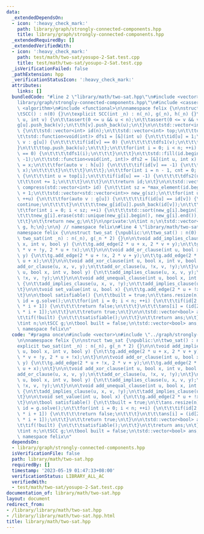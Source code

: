 ```yaml
---
data:
  _extendedDependsOn:
  - icon: ':heavy_check_mark:'
    path: library/graph/strongly-connected-components.hpp
    title: library/graph/strongly-connected-components.hpp
  _extendedRequiredBy: []
  _extendedVerifiedWith:
  - icon: ':heavy_check_mark:'
    path: test/math/two-sat/yosupo-2-Sat.test.cpp
    title: test/math/two-sat/yosupo-2-Sat.test.cpp
  _isVerificationFailed: false
  _pathExtension: hpp
  _verificationStatusIcon: ':heavy_check_mark:'
  attributes:
    links: []
  bundledCode: "#line 2 \"library/math/two-sat.hpp\"\n#include <vector>\n#line 3 \"\
    library/graph/strongly-connected-components.hpp\"\n#include <cassert>\n#include\
    \ <algorithm>\n#include <functional>\n\nnamespace felix {\n\nstruct SCC {\npublic:\n\
    \tSCC() : n(0) {}\n\texplicit SCC(int _n) : n(_n), g(_n), h(_n) {}\n\n\tvoid add_edge(int\
    \ u, int v) {\n\t\tassert(0 <= u && u < n);\n\t\tassert(0 <= v && v < n);\n\t\t\
    g[u].push_back(v);\n\t\th[v].push_back(u);\n\t}\n\n\tstd::vector<int> solve()\
    \ {\n\t\tstd::vector<int> id(n);\n\t\tstd::vector<int> top;\n\t\ttop.reserve(n);\n\
    \t\tstd::function<void(int)> dfs1 = [&](int u) {\n\t\t\tid[u] = 1;\n\t\t\tfor(auto\
    \ v : g[u]) {\n\t\t\t\tif(id[v] == 0) {\n\t\t\t\t\tdfs1(v);\n\t\t\t\t}\n\t\t\t\
    }\n\t\t\ttop.push_back(u);\n\t\t};\n\t\tfor(int i = 0; i < n; ++i) {\n\t\t\tif(id[i]\
    \ == 0) {\n\t\t\t\tdfs1(i);\n\t\t\t}\n\t\t}\n\t\tstd::fill(id.begin(), id.end(),\
    \ -1);\n\t\tstd::function<void(int, int)> dfs2 = [&](int u, int x) {\n\t\t\tid[u]\
    \ = x;\n\t\t\tfor(auto v : h[u]) {\n\t\t\t\tif(id[v] == -1) {\n\t\t\t\t\tdfs2(v,\
    \ x);\n\t\t\t\t}\n\t\t\t}\n\t\t};\n\t\tfor(int i = n - 1, cnt = 0; i >= 0; --i)\
    \ {\n\t\t\tint u = top[i];\n\t\t\tif(id[u] == -1) {\n\t\t\t\tdfs2(u, cnt);\n\t\
    \t\t\tcnt += 1;\n\t\t\t}\n\t\t}\n\t\treturn id;\n\t}\n\n\tstd::vector<std::vector<int>>\
    \ compress(std::vector<int> id) {\n\t\tint sz = *max_element(id.begin(), id.end())\
    \ + 1;\n\t\tstd::vector<std::vector<int>> new_g(sz);\n\t\tfor(int u = 0; u < n;\
    \ ++u) {\n\t\t\tfor(auto v : g[u]) {\n\t\t\t\tif(id[u] == id[v]) {\n\t\t\t\t\t\
    continue;\n\t\t\t\t}\n\t\t\t\tnew_g[id[u]].push_back(id[v]);\n\t\t\t}\n\t\t}\n\
    \t\tfor(int i = 0; i < sz; ++i) {\n\t\t\tstd::sort(new_g[i].begin(), new_g[i].end());\n\
    \t\t\tnew_g[i].erase(std::unique(new_g[i].begin(), new_g[i].end()), new_g[i].end());\n\
    \t\t}\n\t\treturn new_g;\n\t}\n\nprivate:\n\tint n;\n\tstd::vector<std::vector<int>>\
    \ g, h;\n};\n\n} // namespace felix\n#line 4 \"library/math/two-sat.hpp\"\n\n\
    namespace felix {\n\nstruct two_sat {\npublic:\n\ttwo_sat() : n(0) {}\n\texplicit\
    \ two_sat(int _n) : n(_n), g(_n * 2) {}\n\n\tvoid add_implies_clause(int u, bool\
    \ x, int v, bool y) {\n\t\tg.add_edge(2 * u + x, 2 * v + y);\n\t\tg.add_edge(2\
    \ * v + !y, 2 * u + !x);\n\t}\n\n\tvoid add_or_clause(int u, bool x, int v, bool\
    \ y) {\n\t\tg.add_edge(2 * u + !x, 2 * v + y);\n\t\tg.add_edge(2 * v + !y, 2 *\
    \ u + x);\n\t}\n\n\tvoid add_xor_clause(int u, bool x, int v, bool y) {\n\t\t\
    add_or_clause(u, x, v, y);\n\t\tadd_or_clause(u, !x, v, !y);\n\t}\n\n\tvoid add_equal_clause(int\
    \ u, bool x, int v, bool y) {\n\t\tadd_implies_clause(u, x, v, y);\n\t\tadd_implies_clause(u,\
    \ !x, v, !y);\n\t}\n\n\tvoid add_unequal_clause(int u, bool x, int v, bool y)\
    \ {\n\t\tadd_implies_clause(u, x, v, !y);\n\t\tadd_implies_clause(u, !x, v, y);\n\
    \t}\n\n\tvoid set_value(int u, bool x) {\n\t\tg.add_edge(2 * u + !x, 2 * u + x);\n\
    \t}\n\n\tbool satisfiable() {\n\t\tbuilt = true;\n\t\tans.resize(n);\n\t\tauto\
    \ id = g.solve();\n\t\tfor(int i = 0; i < n; ++i) {\n\t\t\tif(id[2 * i] == id[2\
    \ * i + 1]) {\n\t\t\t\treturn false;\n\t\t\t}\n\t\t\tans[i] = (id[2 * i] < id[2\
    \ * i + 1]);\n\t\t}\n\t\treturn true;\n\t}\n\n\tstd::vector<bool> answer() {\n\
    \t\tif(!built) {\n\t\t\tsatisfiable();\n\t\t}\n\t\treturn ans;\n\t}\n\nprivate:\n\
    \tint n;\n\tSCC g;\n\tbool built = false;\n\tstd::vector<bool> ans;\n};\n\n} //\
    \ namespace felix\n"
  code: "#pragma once\n#include <vector>\n#include \"../graph/strongly-connected-components.hpp\"\
    \n\nnamespace felix {\n\nstruct two_sat {\npublic:\n\ttwo_sat() : n(0) {}\n\t\
    explicit two_sat(int _n) : n(_n), g(_n * 2) {}\n\n\tvoid add_implies_clause(int\
    \ u, bool x, int v, bool y) {\n\t\tg.add_edge(2 * u + x, 2 * v + y);\n\t\tg.add_edge(2\
    \ * v + !y, 2 * u + !x);\n\t}\n\n\tvoid add_or_clause(int u, bool x, int v, bool\
    \ y) {\n\t\tg.add_edge(2 * u + !x, 2 * v + y);\n\t\tg.add_edge(2 * v + !y, 2 *\
    \ u + x);\n\t}\n\n\tvoid add_xor_clause(int u, bool x, int v, bool y) {\n\t\t\
    add_or_clause(u, x, v, y);\n\t\tadd_or_clause(u, !x, v, !y);\n\t}\n\n\tvoid add_equal_clause(int\
    \ u, bool x, int v, bool y) {\n\t\tadd_implies_clause(u, x, v, y);\n\t\tadd_implies_clause(u,\
    \ !x, v, !y);\n\t}\n\n\tvoid add_unequal_clause(int u, bool x, int v, bool y)\
    \ {\n\t\tadd_implies_clause(u, x, v, !y);\n\t\tadd_implies_clause(u, !x, v, y);\n\
    \t}\n\n\tvoid set_value(int u, bool x) {\n\t\tg.add_edge(2 * u + !x, 2 * u + x);\n\
    \t}\n\n\tbool satisfiable() {\n\t\tbuilt = true;\n\t\tans.resize(n);\n\t\tauto\
    \ id = g.solve();\n\t\tfor(int i = 0; i < n; ++i) {\n\t\t\tif(id[2 * i] == id[2\
    \ * i + 1]) {\n\t\t\t\treturn false;\n\t\t\t}\n\t\t\tans[i] = (id[2 * i] < id[2\
    \ * i + 1]);\n\t\t}\n\t\treturn true;\n\t}\n\n\tstd::vector<bool> answer() {\n\
    \t\tif(!built) {\n\t\t\tsatisfiable();\n\t\t}\n\t\treturn ans;\n\t}\n\nprivate:\n\
    \tint n;\n\tSCC g;\n\tbool built = false;\n\tstd::vector<bool> ans;\n};\n\n} //\
    \ namespace felix\n"
  dependsOn:
  - library/graph/strongly-connected-components.hpp
  isVerificationFile: false
  path: library/math/two-sat.hpp
  requiredBy: []
  timestamp: '2023-05-19 01:47:33+08:00'
  verificationStatus: LIBRARY_ALL_AC
  verifiedWith:
  - test/math/two-sat/yosupo-2-Sat.test.cpp
documentation_of: library/math/two-sat.hpp
layout: document
redirect_from:
- /library/library/math/two-sat.hpp
- /library/library/math/two-sat.hpp.html
title: library/math/two-sat.hpp
---
```

